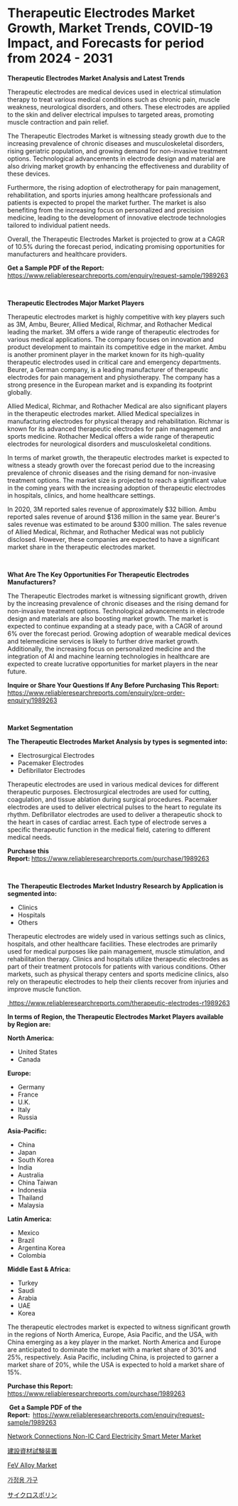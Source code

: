 <p><h1>Therapeutic Electrodes Market Growth, Market Trends, COVID-19 Impact, and Forecasts for period from 2024 - 2031</h1></p><p><strong>Therapeutic Electrodes Market Analysis and Latest Trends</strong></p>
<p><p>Therapeutic electrodes are medical devices used in electrical stimulation therapy to treat various medical conditions such as chronic pain, muscle weakness, neurological disorders, and others. These electrodes are applied to the skin and deliver electrical impulses to targeted areas, promoting muscle contraction and pain relief.</p><p>The Therapeutic Electrodes Market is witnessing steady growth due to the increasing prevalence of chronic diseases and musculoskeletal disorders, rising geriatric population, and growing demand for non-invasive treatment options. Technological advancements in electrode design and material are also driving market growth by enhancing the effectiveness and durability of these devices.</p><p>Furthermore, the rising adoption of electrotherapy for pain management, rehabilitation, and sports injuries among healthcare professionals and patients is expected to propel the market further. The market is also benefiting from the increasing focus on personalized and precision medicine, leading to the development of innovative electrode technologies tailored to individual patient needs.</p><p>Overall, the Therapeutic Electrodes Market is projected to grow at a CAGR of 10.5% during the forecast period, indicating promising opportunities for manufacturers and healthcare providers.</p></p>
<p><strong>Get a Sample PDF of the Report:&nbsp;</strong> <a href="https://www.reliableresearchreports.com/enquiry/request-sample/1989263">https://www.reliableresearchreports.com/enquiry/request-sample/1989263</a></p>
<p>&nbsp;</p>
<p><strong>Therapeutic Electrodes Major Market Players</strong></p>
<p><p>Therapeutic electrodes market is highly competitive with key players such as 3M, Ambu, Beurer, Allied Medical, Richmar, and Rothacher Medical leading the market. 3M offers a wide range of therapeutic electrodes for various medical applications. The company focuses on innovation and product development to maintain its competitive edge in the market. Ambu is another prominent player in the market known for its high-quality therapeutic electrodes used in critical care and emergency departments. Beurer, a German company, is a leading manufacturer of therapeutic electrodes for pain management and physiotherapy. The company has a strong presence in the European market and is expanding its footprint globally.</p><p>Allied Medical, Richmar, and Rothacher Medical are also significant players in the therapeutic electrodes market. Allied Medical specializes in manufacturing electrodes for physical therapy and rehabilitation. Richmar is known for its advanced therapeutic electrodes for pain management and sports medicine. Rothacher Medical offers a wide range of therapeutic electrodes for neurological disorders and musculoskeletal conditions.</p><p>In terms of market growth, the therapeutic electrodes market is expected to witness a steady growth over the forecast period due to the increasing prevalence of chronic diseases and the rising demand for non-invasive treatment options. The market size is projected to reach a significant value in the coming years with the increasing adoption of therapeutic electrodes in hospitals, clinics, and home healthcare settings.</p><p>In 2020, 3M reported sales revenue of approximately $32 billion. Ambu reported sales revenue of around $136 million in the same year. Beurer's sales revenue was estimated to be around $300 million. The sales revenue of Allied Medical, Richmar, and Rothacher Medical was not publicly disclosed. However, these companies are expected to have a significant market share in the therapeutic electrodes market.</p></p>
<p>&nbsp;</p>
<p><strong>What Are The Key Opportunities For Therapeutic Electrodes Manufacturers?</strong></p>
<p><p>The Therapeutic Electrodes market is witnessing significant growth, driven by the increasing prevalence of chronic diseases and the rising demand for non-invasive treatment options. Technological advancements in electrode design and materials are also boosting market growth. The market is expected to continue expanding at a steady pace, with a CAGR of around 6% over the forecast period. Growing adoption of wearable medical devices and telemedicine services is likely to further drive market growth. Additionally, the increasing focus on personalized medicine and the integration of AI and machine learning technologies in healthcare are expected to create lucrative opportunities for market players in the near future.</p></p>
<p><strong>Inquire or Share Your Questions If Any Before Purchasing This Report:</strong> <a href="https://www.reliableresearchreports.com/enquiry/pre-order-enquiry/1989263">https://www.reliableresearchreports.com/enquiry/pre-order-enquiry/1989263</a></p>
<p>&nbsp;</p>
<p><strong>Market Segmentation</strong></p>
<p><strong>The Therapeutic Electrodes Market Analysis by types is segmented into:</strong></p>
<p><ul><li>Electrosurgical Electrodes</li><li>Pacemaker Electrodes</li><li>Defibrillator Electrodes</li></ul></p>
<p><p>Therapeutic electrodes are used in various medical devices for different therapeutic purposes. Electrosurgical electrodes are used for cutting, coagulation, and tissue ablation during surgical procedures. Pacemaker electrodes are used to deliver electrical pulses to the heart to regulate its rhythm. Defibrillator electrodes are used to deliver a therapeutic shock to the heart in cases of cardiac arrest. Each type of electrode serves a specific therapeutic function in the medical field, catering to different medical needs.</p></p>
<p><strong>Purchase this Report:&nbsp;</strong><a href="https://www.reliableresearchreports.com/purchase/1989263">https://www.reliableresearchreports.com/purchase/1989263</a></p>
<p>&nbsp;</p>
<p><strong>The Therapeutic Electrodes Market Industry Research by Application is segmented into:</strong></p>
<p><ul><li>Clinics</li><li>Hospitals</li><li>Others</li></ul></p>
<p><p>Therapeutic electrodes are widely used in various settings such as clinics, hospitals, and other healthcare facilities. These electrodes are primarily used for medical purposes like pain management, muscle stimulation, and rehabilitation therapy. Clinics and hospitals utilize therapeutic electrodes as part of their treatment protocols for patients with various conditions. Other markets, such as physical therapy centers and sports medicine clinics, also rely on therapeutic electrodes to help their clients recover from injuries and improve muscle function.</p></p>
<p><a href="https://www.reliableresearchreports.com/therapeutic-electrodes-r1989263">&nbsp;https://www.reliableresearchreports.com/therapeutic-electrodes-r1989263</a></p>
<p><strong>In terms of Region, the Therapeutic Electrodes Market Players available by Region are:</strong></p>
<p>
    <p> <strong> North America: </strong>
        <ul>
            <li>United States</li>
            <li>Canada</li>
        </ul>
        </p> 
    <p> <strong> Europe: </strong>
        <ul>
            <li>Germany</li>
            <li>France</li>
            <li>U.K.</li>
            <li>Italy</li>
            <li>Russia</li>
        </ul>
        </p> 
    <p> <strong> Asia-Pacific: </strong>
        <ul>
            <li>China</li>
            <li>Japan</li>
            <li>South Korea</li>
            <li>India</li>
            <li>Australia</li>
            <li>China Taiwan</li>
            <li>Indonesia</li>
            <li>Thailand</li>
            <li>Malaysia</li>
        </ul>
        </p> 
    <p> <strong> Latin America: </strong>
        <ul>
            <li>Mexico</li>
            <li>Brazil</li>
            <li>Argentina Korea</li>
            <li>Colombia</li>
        </ul>
        </p> 
    <p> <strong> Middle East & Africa: </strong>
        <ul>
            <li>Turkey</li>
            <li>Saudi</li>
            <li>Arabia</li>
            <li>UAE</li>
            <li>Korea</li>
        </ul>
    </p>
    </p>
<p><p>The therapeutic electrodes market is expected to witness significant growth in the regions of North America, Europe, Asia Pacific, and the USA, with China emerging as a key player in the market. North America and Europe are anticipated to dominate the market with a market share of 30% and 25%, respectively. Asia Pacific, including China, is projected to garner a market share of 20%, while the USA is expected to hold a market share of 15%.</p></p>
<p><strong>Purchase this Report: </strong><a href="https://www.reliableresearchreports.com/purchase/1989263">https://www.reliableresearchreports.com/purchase/1989263</a></p>
<p>&nbsp;<strong>Get a Sample PDF of the Report:&nbsp;&nbsp;</strong><a href="https://www.reliableresearchreports.com/enquiry/request-sample/1989263">https://www.reliableresearchreports.com/enquiry/request-sample/1989263</a></p>
<p><strong></strong></p>
<p><p><a href="https://www.linkedin.com/pulse/network-connections-non-ic-card-electricity-smart-meter-market-lzule">Network Connections Non-IC Card Electricity Smart Meter Market</a></p><p><a href="https://medium.com/@amarart56456/%E5%BB%BA%E8%A8%AD%E6%9D%90%E6%96%99%E8%A9%A6%E9%A8%93%E6%A9%9F%E5%99%A8%E5%B8%82%E5%A0%B4%E8%A6%8F%E6%A8%A1%E3%81%AF-%E4%B8%96%E7%95%8C%E7%94%A3%E6%A5%AD%E3%81%A7%E6%9C%80%E9%81%A9%E3%81%AA%E3%83%9E%E3%83%BC%E3%82%B1%E3%83%86%E3%82%A3%E3%83%B3%E3%82%B0%E3%83%81%E3%83%A3%E3%83%8D%E3%83%AB%E3%82%92%E6%98%8E%E3%82%89%E3%81%8B%E3%81%AB%E3%81%97%E3%81%BE%E3%81%99-4fb7c476a2a9">建設資材試験装置</a></p><p><a href="https://issuu.com/reportprime-2/docs/fev-alloy-market-size-2030.pptx">FeV Alloy Market</a></p><p><a href="https://medium.com/@othaleffler66/2024%EB%85%84%EB%B6%80%ED%84%B0-2031%EB%85%84%EA%B9%8C%EC%A7%80%EC%9D%98-%EA%B0%80%EC%A0%95-%EA%B0%80%EA%B5%AC-%EC%8B%9C%EC%9E%A5-%EB%B6%84%EC%84%9D-%EB%B0%8F-%ED%81%AC%EA%B8%B0-%EC%98%88%EC%B8%A1-b010d509bad9">가정용 가구</a></p><p><a href="https://medium.com/@tigerprawn1996/%E3%82%B7%E3%82%AF%E3%83%AD%E3%82%B9%E3%83%9D%E3%83%AA%E3%83%B3%E5%B8%82%E5%A0%B4%E5%88%86%E6%9E%90%E3%81%8A%E3%82%88%E3%81%B32024%E5%B9%B4%E3%81%8B%E3%82%892031%E5%B9%B4%E3%81%BE%E3%81%A7%E3%81%AE%E4%BA%88%E6%B8%AC%E3%82%B5%E3%82%A4%E3%82%BA-a86ac2fa8f26">サイクロスポリン</a></p></p>
